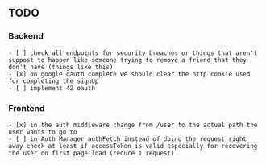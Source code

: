 
## TODO

### Backend
	- [ ] check all endpoints for security breaches or things that aren't suppost to happen like someone trying to remove a friend that they don't have (things like this)
	- [x] on google oauth complete we should clear the http cookie used for completing the signUp
	- [ ] implement 42 oauth

### Frontend
	- [x] in the auth middleware change from /user to the actual path the user wants to go to
	- [ ] in Auth Manager authFetch instead of doing the request right away check at least if accessToken is valid especially for recovering the user on first page load (reduce 1 request)